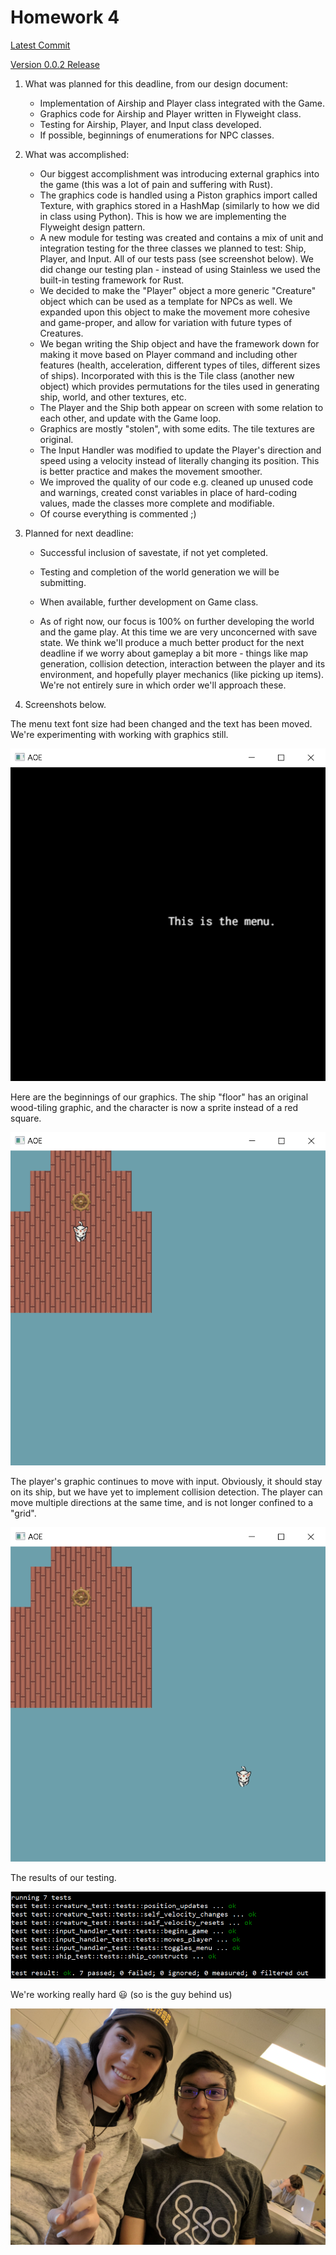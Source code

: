 # Homework 4

[Latest Commit](https://github.com/swamulism/aether_of_enclaves/commit/5791cb2287095e4e2cef75fe80f4c9c6821ae710)

[Version 0.0.2 Release](https://github.com/swamulism/aether_of_enclaves/releases/tag/0.0.2)

1. What was planned for this deadline, from our design document:
    - Implementation of Airship and Player class integrated with the Game. 
    - Graphics code for Airship and Player written in Flyweight class. 
    - Testing for Airship, Player, and Input class developed. 
    - If possible, beginnings of enumerations for NPC classes. 

2. What was accomplished:
    - Our biggest accomplishment was introducing external graphics into the game (this was a lot of pain and suffering with Rust).
    - The graphics code is handled using a Piston graphics import called Texture, with graphics stored in a HashMap (similarly to how we did in class using Python). This is how we are implementing the Flyweight design pattern. 
    - A new module for testing was created and contains a mix of unit and integration testing for the three classes we planned to test: Ship, Player, and Input. All of our tests pass (see screenshot below). We did change our testing plan - instead of using Stainless we used the built-in testing framework for Rust.
    - We decided to make the "Player" object a more generic "Creature" object which can be used as a template for NPCs as well. We expanded upon this object to make the movement more cohesive and game-proper, and allow for variation with future types of Creatures.
    - We began writing the Ship object and have the framework down for making it move based on Player command and including other features (health, acceleration, different types of tiles, different sizes of ships). Incorporated with this is the Tile class (another new object) which provides permutations for the tiles used in generating ship, world, and other textures, etc.
    - The Player and the Ship both appear on screen with some relation to each other, and update with the Game loop.
    - Graphics are mostly "stolen", with some edits. The tile textures are original.
    - The Input Handler was modified to update the Player's direction and speed using a velocity instead of literally changing its position. This is better practice and makes the movement smoother.
    - We improved the quality of our code e.g. cleaned up unused code and warnings, created const variables in place of hard-coding values, made the classes more complete and modifiable.
    - Of course everything is commented ;)

3. Planned for next deadline:
    - Successful inclusion of savestate, if not yet completed.
    - Testing and completion of the world generation we will be submitting. 
    - When available, further development on Game class. 

    - As of right now, our focus is 100% on further developing the world and the game play. At this time we are very unconcerned with save state. We think we'll produce a much better product for the next deadline if we worry about gameplay a bit more - things like map generation, collision detection, interaction between the player and its environment, and hopefully player mechanics (like picking up items). We're not entirely sure in which order we'll approach these.

4. Screenshots below.

The menu text font size had been changed and the text has been moved. We're experimenting with working with graphics still.

![menu](hw4_menu.PNG)

Here are the beginnings of our graphics. The ship "floor" has an original wood-tiling graphic, and the character is now a sprite instead of a red square. 

![ingame](hw4_ingame.PNG)

The player's graphic continues to move with input. Obviously, it should stay on its ship, but we have yet to implement collision detection. The player can move multiple directions at the same time, and is not longer confined to a "grid".

![ingame](hw4_ingame2.PNG)

The results of our testing.

![testing](hw4_tests.png)

We're working really hard 😃 (so is the guy behind us)

![US](hw4_us.jpg)
